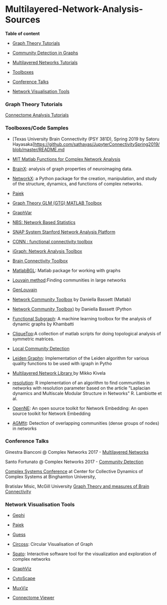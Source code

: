 # Multilayered-Network-Analysis-Sources

**Table of content**

* [Graph Theory Tutorials](#graph-theory-tutorials)

* [Community Detection in Graphs](#community-detection-in-graphs)

* [Multilayered Networks Tutorials](#multilayered-networks-tutorials)

* [Toolboxes](#Toolboxes)
  
* [Conference Talks](#conference-talks)
 
* [Network Visualisation Tools](#network-visualisation-tools)



  
  
  
### Graph Theory Tutorials
[Connectome Analysis Tutorials](https://www.dynamic-connectome.org/t/tutorial/)



### Toolboxes/Code Samples

* [Texas University Brain Connectivity (PSY 381D), Spring 2019  by Satoru Hayasaka]https://github.com/sathayas/JupyterConnectivitySpring2019/blob/master/README.md

* [MIT Matlab Functions for Complex Network Analysis](http://strategic.mit.edu/downloads.php?page=matlab_networks)

* [BrainX](https://github.com/nipy/brainx): analysis of graph properties of neuroimaging data.

* [NetworkX](https://networkx.github.io/): a Python package for the creation, manipulation, and study of the structure, dynamics, and functions of complex networks.

* [Pajek](http://mrvar.fdv.uni-lj.si/pajek/)

* [Graph Theory GLM (GTG) MATLAB Toolbox](https://www.nitrc.org/projects/metalab_gtg/)

* [GraphVar](https://www.nitrc.org/projects/graphvar/)

* [NBS: Network Based Statistics](https://www.nitrc.org/projects/nbs/)

* [SNAP System Stanford Network Analysis Platform](http://snap.stanford.edu/snap/index.html)

* [CONN : functional connectivity toolbox](https://www.nitrc.org/projects/conn)

* [iGraph: Network Analysis Toolbox](https://igraph.org/redirect.html)

* [Brain Connectivity Toolbox](https://sites.google.com/site/bctnet/)

* [MatlabBGL](http://dgleich.github.io/matlab-bgl/): Matlab package for working with graphs

* [Louvain method](https://sites.google.com/site/findcommunities/):Finding communities in large networks

* [GenLouvain](http://netwiki.amath.unc.edu/GenLouvain/GenLouvain)

* [Network Community Toolbox](http://commdetect.weebly.com/) by Daniella Bassett (Matlab)

* [Network Community Toolbox)](https://github.com/nangongwubu/Python-Version-for-Network-Community-Architecture-Toobox) by Daniella Bassett (Python


* [Functional Subgraph](https://github.com/akhambhati/functional_subgraph): A machine learning toolbox for the analysis of dynamic graphs by Khambatti

* [CliqueTop](https://github.com/nebneuron/clique-top):A collection of matlab scripts for doing topological analysis of symmetric matrices.

* [Local Community Detection](https://github.com/LJeub/LocalCommunities)

* [Leiden Graphn](https://github.com/vtraag/leidenalg): Implementation of the Leiden algorithm for various quality functions to be used with igraph in Pytho

* [Multilayered Network Library ](https://bitbucket.org/bolozna/multilayer-networks-library)by Mikko Kivela

* [resolution](https://github.com/analyxcompany/resolution/blob/master/README.md): R implementation of an algorithm to find communities in networks with resolution parameter based on the article "Laplacian dynamics and Multiscale Modular Structure in Networks" R. Lambiotte et al.

* [OpenNE](https://github.com/thunlp/openne): An open source toolkit for Network Embedding: An open source toolkit for Network Embedding

* [AGMfit](http://snap.stanford.edu/agm/): Detection of overlapping communities (dense groups of nodes) in networks




### Conference Talks

Ginestra Bianconi @ Complex Networks 2017 - [Multilayered Networks](https://www.amazon.co.uk/gp/product/B07H89V3BB/ref=ppx_yo_dt_b_asin_title_o01_s00?ie=UTF8&psc=1)

Santo Fortunato @ Complex Networks 2017 - [Community Detection](http://audiovideocast.univ-lyon2.fr/avc/courseaccess?id=1783)

[Complex Systems Conference](https://vimeo.com/user4630872) at Center for Collective Dynamics of Complex Systems at Binghamton University,

Bratislav Misic, McGill University [Graph Theory and measures of Brain Connectivity](https://www.youtube.com/watch?v=HIZydN0aw3s)


### Network Visualisation Tools
* [Gephi](https://gephi.org/)

* [Pajek](http://mrvar.fdv.uni-lj.si/pajek/)

* [Guess](http://graphexploration.cond.org/)

* [Circoss](http://circos.ca/): Circular Visualisation of Graph

* [Spato](http://www.spato.net/): Interactive software tool for the visualization and exploration of complex networks

* [GraphViz](http://www.graphviz.org/)

* [CytoScape](https://cytoscape.org/)

* [MuxViz](http://muxviz.net/index.php)

* [Connectome Viewer](http://cmtk.org/viewer/)
